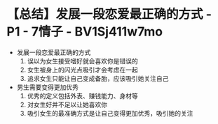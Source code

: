 # 【总结】发展一段恋爱最正确的方式 - P1 - 7情子 - BV1Sj411w7mo

-   发展一段恋爱最正确的方式
    1.  误以为女生接受嗜好就会喜欢你是错误的
    2.  女生被身上的闪光点吸引才会考虑在一起
    3.  追求女生只能让自己变成备胎，应该吸引她关注自己
-   男生需要变得更加优秀
    1.  优秀的定义包括外表、赚钱能力、身材等
    2.  对女生好并不足以让她喜欢你
    3.  吸引女生的最准确方式是让自己变得更加优秀，吸引她的关注